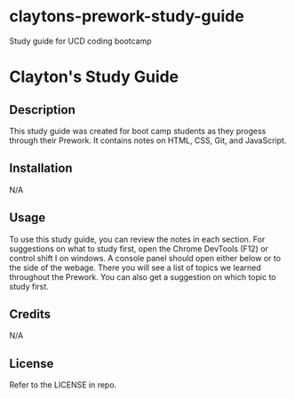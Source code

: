# claytons-prework-study-guide
Study guide for UCD coding bootcamp
# Clayton's Study Guide

## Description

This study guide was created for boot camp students as they progess through their Prework. It contains notes on HTML, CSS, Git, and JavaScript.


## Installation

N/A

## Usage

To use this study guide, you can review the notes in each section. For suggestions on what to study first, open the Chrome DevTools (F12) or control shift I on windows. A console panel should open either below or to the side of the webage. There you will see a list of topics we learned throughout the Prework. You can also get a suggestion on which topic to study first.

## Credits

N/A

## License

Refer to the LICENSE in repo.

